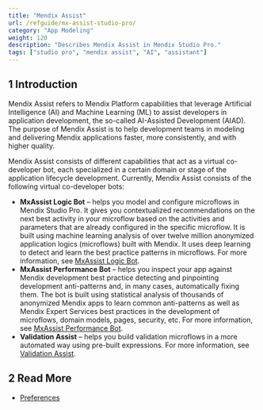 ```yaml
---
title: "Mendix Assist"
url: /refguide/mx-assist-studio-pro/
category: "App Modeling"
weight: 120
description: "Describes Mendix Assist in Mendix Studio Pro."
tags: ["studio pro", "mendix assist", "AI", "assistant"]
---
```


## 1 Introduction 

Mendix Assist refers to Mendix Platform capabilities that leverage Artificial Intelligence (AI) and Machine Learning (ML) to assist developers in application development, the so-called AI-Assisted Development (AIAD). The purpose of Mendix Assist is to help development teams in modeling and delivering Mendix applications faster, more consistently, and with higher quality. 

Mendix Assist consists of different capabilities that act as a virtual co-developer bot, each specialized in a certain domain or stage of the application lifecycle development. Currently, Mendix Assist consists of the following virtual co-developer bots: 

* **MxAssist Logic Bot** – helps you model and configure microflows in Mendix Studio Pro. It gives you contextualized recommendations on the next best activity in your microflow based on the activities and parameters that are already configured in the specific microflow. It is built using machine learning     analysis of over twelve million anonymized application logics (microflows) built with Mendix. It uses deep learning to detect and learn the best practice patterns in microflows. For more information, see [MxAssist Logic Bot](/refguide/mx-assist-logic-bot/).
* **MxAssist Performance Bot** – helps you inspect your app against Mendix development best practice detecting and pinpointing development anti-patterns and, in many cases, automatically fixing them. The bot is built using statistical analysis of thousands of anonymized Mendix apps to learn common anti-patterns as well as Mendix Expert Services best practices in the development of microflows, domain models, pages, security, etc. For more information, see [MxAssist Performance Bot](/refguide/mx-assist-performance-bot/).
* **Validation Assist** – helps you build validation microflows in a more automated way using pre-built expressions. For more information, see [Validation Assist](/refguide/validation-assist/).

## 2 Read More

* [Preferences](/refguide/preferences-dialog/)

